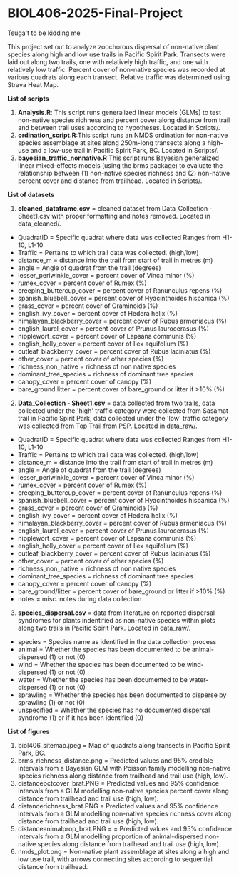 # BIOL406-2025-Final-Project
Tsuga't to be kidding me

This project set out to analyze zoochorous dispersal of non-native plant species along high and low use trails in Pacific Spirit Park. Transects were laid out along two trails, one with relatively high traffic, and one with relatively low traffic. Percent cover of non-native species was recorded at various quadrats along each transect. Relative traffic was determined using Strava Heat Map. 

**List of scripts**
1) **Analysis.R**: This script runs generalized linear models (GLMs) to test non-native species richness and percent cover along distance from trail and between trail uses according to hypotheses. Located in Scripts/.
2) **ordination_script.R**:This script runs an NMDS ordination for non-native species assemblage at sites along 250m-long transects along a high-use and a low-use trail in Pacific Spirit Park, BC. Located in Scripts/.
3) **bayesian_traffic_nonnative.R** This script runs Bayesian generalized linear mixed-effects models (using the brms package) to evaluate the relationship between (1) non-native species richness and (2) non-native percent cover and distance from trailhead. Located in Scripts/.

**List of datasets**
1) **cleaned_dataframe.csv** = cleaned dataset from Data_Collection - Sheet1.csv with proper formatting and notes removed. Located in data_cleaned/.

- QuadratID = Specific quadrat where data was collected Ranges from H1-10, L1-10
- Traffic = Pertains to which trail data was collected. (high/low)
- distance_m = distance into the trail from start of trail in metres (m)
- angle = Angle of quadrat from the trail (degrees)
- lesser_periwinkle_cover = percent cover of Vinca minor (%)
- rumex_cover =  percent cover of Rumex (%)
- creeping_buttercup_cover = percent cover of Ranunculus repens (%)
- spanish_bluebell_cover = percent cover of Hyacinthoides hispanica (%)
- grass_cover	= percent cover of Graminoids (%)
- english_ivy_cover = percent cover of Hedera helix (%)
- himalayan_blackberry_cover = percent cover of Rubus armeniacus (%)
- english_laurel_cover = percent cover of Prunus laurocerasus (%)
- nipplewort_cover = percent cover of Lapsana communis (%)
- english_holly_cover = percent cover of Ilex aquifolium (%)
- cutleaf_blackberry_cover = percent cover of Rubus laciniatus (%)
- other_cover = percent cover of other species (%) 
- richness_non_native = richness of non native species
- dominant_tree_species = richness of dominant tree species
- canopy_cover = percent cover of canopy (%)
- bare_ground.litter = percent cover of bare_ground or litter if >10% (%)



2) **Data_Collection - Sheet1.csv** = data collected from two trails, data collected under the 'high' traffic category were collected from Sasamat trail in Pacific Spirit Park, data collected under the 'low' traffic category was collected from Top Trail from PSP. Located in data_raw/.

- QuadratID = Specific quadrat where data was collected Ranges from H1-10, L1-10
- Traffic = Pertains to which trail data was collected. (high/low)
- distance_m = distance into the trail from start of trail in metres (m)
- angle = Angle of quadrat from the trail (degrees)
- lesser_periwinkle_cover = percent cover of Vinca minor (%)
- rumex_cover =  percent cover of Rumex (%)
- creeping_buttercup_cover = percent cover of Ranunculus repens (%)
- spanish_bluebell_cover = percent cover of Hyacinthoides hispanica (%)
- grass_cover	= percent cover of Graminoids (%)
- english_ivy_cover = percent cover of Hedera helix (%)
- himalayan_blackberry_cover = percent cover of Rubus armeniacus (%)
- english_laurel_cover = percent cover of Prunus laurocerasus (%)
- nipplewort_cover = percent cover of Lapsana communis (%)
- english_holly_cover = percent cover of Ilex aquifolium (%)
- cutleaf_blackberry_cover = percent cover of Rubus laciniatus (%)
- other_cover = percent cover of other species (%) 
- richness_non_native = richness of non native species
- dominant_tree_species = richness of dominant tree species
- canopy_cover = percent cover of canopy (%)
- bare_ground/litter = percent cover of bare_ground or litter if >10% (%)
- notes = misc. notes during data collection

3) **species_dispersal.csv** = data from literature on reported dispersal syndromes for plants indentified as non-native species within plots along two trails in Pacific Spirit Park. Located in data_raw/.

- species = Species name as identified in the data collection process
- animal = Whether the species has been documented to be animal-dispersed (1) or not (0)
- wind = Whether the species has been documented to be wind-dispersed (1) or not (0)
- water = Whether the species has been documented to be water-dispersed (1) or not (0)
- sprawling = Whether the species has been documented to disperse by sprawling (1) or not (0)
- unspecified = Whether the species has no documented dispersal syndrome (1) or if it has been identified (0)

**List of figures**
1) biol406_sitemap.jpeg = Map of quadrats along transects in Pacific Spirit Park, BC.
2) brms_richness_distance.png = Predicted values and 95% credible intervals from a Bayesian GLM with Poisson family modelling non-native species richness along distance from trailhead and trail use (high, low).
3) distancepctcover_brat.PNG = Predicted values and 95% confidence intervals from a GLM modelling non-native species percent cover along distance from trailhead and trail use (high, low).  
4) distancerichness_brat.PNG = Predicted values and 95% confidence intervals from a GLM modelling non-native species richness cover along distance from trailhead and trail use (high, low).
5) distanceanimalprop_brat.PNG = = Predicted values and 95% confidence intervals from a GLM modelling proportion of animal-dispersed non-native species along distance from trailhead and trail use (high, low).
6) nmds_plot.png = Non-native plant assemblage at sites along a high and low use trail, with arrows connecting sites according to sequential distance from trailhead.

